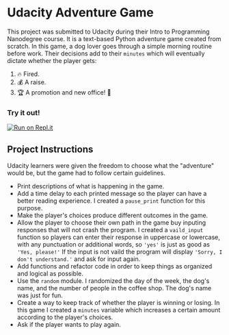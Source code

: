 # Udacity Adventure Game
This project was submitted to Udacity during their Intro to Programming Nanodegree course. It is a text-based Python adventure game created from scratch. In this game, a dog lover goes through a simple morning routine before work. Their decisions add to their `minutes` which will eventually dictate whether the player gets:
1. 🔥 Fired. 
2. 💰 A raise. 
3. 🏆 A promotion and new office! 🥳

### Try it out!
[![Run on Repl.it](https://repl.it/badge/github/JaqiGates/udacity-adventure-game)](https://replit.com/@JaqiGates/udacity-adventure-game#morning.py)

## Project Instructions
Udacity learners were given the freedom to choose what the "adventure" would be, but the game had to follow certain guidelines.

- Print descriptions of what is happening in the game.
- Add a time delay to each printed message so the player can have a better reading experience. I created a `pause_print` function for this purpose.
- Make the player's choices produce different outcomes in the game.
- Allow the player to choose their own path in the game buy inputing responses that will not crash the program. I created a `vaild_input` function so players can enter their response in uppercase or lowercase, with any punctuation or additional words, so `'yes'` is just as good as `'Yes, please!'` If the input is not vaild the program will display `'Sorry, I don't understand.'` and ask for input again.
- Add functions and refactor code in order to keep things as organized and logical as possible.
- Use the `random` module. I randomized the day of the week, the dog's name, and the number of people in the coffee shop. The dog's name was just for fun.
- Create a way to keep track of whether the player is winning or losing. In this game I created a `minutes` variable which increases a certain amount according to the player's choices.
- Ask if the player wants to play again.
